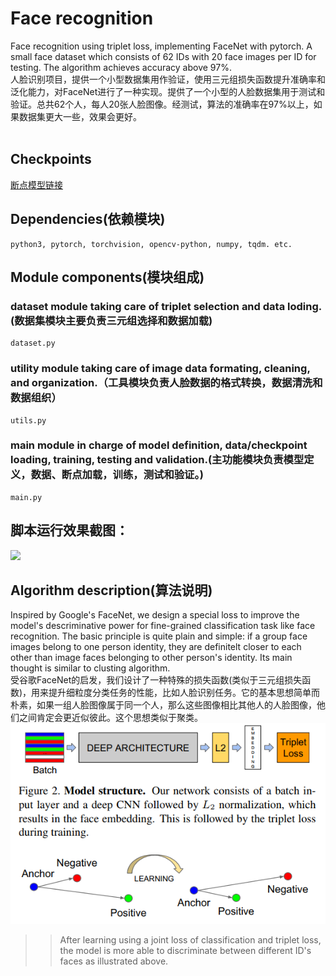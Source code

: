 # Face recognition
  Face recognition using triplet loss, implementing FaceNet with pytorch. A small face dataset which consists of 62 IDs with 20 face images per ID for testing. The algorithm achieves accuracy above 97%.
</br>
  人脸识别项目，提供一个小型数据集用作验证，使用三元组损失函数提升准确率和泛化能力，对FaceNet进行了一种实现。提供了一个小型的人脸数据集用于测试和验证。总共62个人，每人20张人脸图像。经测试，算法的准确率在97%以上，如果数据集更大一些，效果会更好。
</br> </br>
## Checkpoints
[断点模型链接](https://pan.baidu.com/s/1oeb3Bway3zAS1nG2gcCjHA)
</br>
## Dependencies(依赖模块)
    python3, pytorch, torchvision, opencv-python, numpy, tqdm. etc.
## Module components(模块组成)
### dataset module taking care of triplet selection and data loding.(数据集模块主要负责三元组选择和数据加载)
    dataset.py
### utility module taking care of image data formating, cleaning, and organization.（工具模块负责人脸数据的格式转换，数据清洗和数据组织）
    utils.py
### main module in charge of model definition, data/checkpoint loading, training, testing and validation.(主功能模块负责模型定义，数据、断点加载，训练，测试和验证。)
    main.py
## 脚本运行效果截图：
![](https://github.com/CaptainEven/FaceRecognition/blob/master/training.png)
</br>

## Algorithm description(算法说明)
  Inspired by Google's FaceNet, we design a special loss to improve the model's descriminative power for fine-grained classification task   like face recognition. The basic principle is quite plain and simple: if a group face images belong to one person identity, they are definitelt closer to each other than image faces belonging to other person's identity. Its main thought is similar to clusting algorithm.
</br>
  受谷歌FaceNet的启发，我们设计了一种特殊的损失函数(类似于三元组损失函数)，用来提升细粒度分类任务的性能，比如人脸识别任务。它的基本思想简单而朴素，如果一组人脸图像属于同一个人，那么这些图像相比其他人的人脸图像，他们之间肯定会更近似彼此。这个思想类似于聚类。
 </br>
![](https://github.com/CaptainEven/Face-recognition-/blob/master/description.png)
>> After learning using a joint loss of classification and triplet loss, the model is more able to discriminate between different ID's faces as illustrated above.
